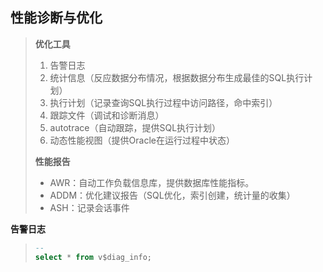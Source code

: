 ## **性能诊断与优化**

> **优化工具**
>
> 1. 告警日志
> 2. 统计信息（反应数据分布情况，根据数据分布生成最佳的SQL执行计划）
> 3. 执行计划（记录查询SQL执行过程中访问路径，命中索引）
> 4. 跟踪文件（调试和诊断消息）
> 5. autotrace（自动跟踪，提供SQL执行计划）
> 6. 动态性能视图（提供Oracle在运行过程中状态）
>
> **性能报告**
>
> - AWR：自动工作负载信息库，提供数据库性能指标。
> - ADDM：优化建议报告（SQL优化，索引创建，统计量的收集）
> - ASH：记录会话事件
>

**告警日志**

> 
>
> ~~~SQL
> -- 
> select * from v$diag_info;
> ~~~
>
> 